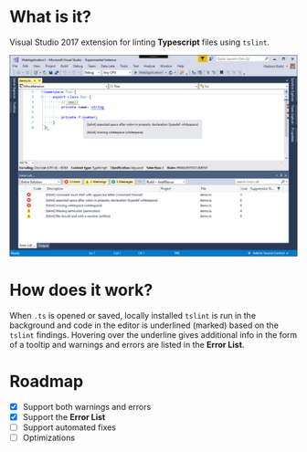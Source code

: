 # What is it?

Visual Studio 2017 extension for linting **Typescript** files using `tslint`.

![TSLint](TSLint/Resources/preview.png)

# How does it work?

When `.ts` is opened or saved, locally installed `tslint` is run in the background and
code in the editor is underlined (marked) based on the `tslint` findings. Hovering over the underline
gives additional info in the form of a tooltip and warnings and errors are listed in the **Error List**.

# Roadmap

- [x] Support both warnings and errors
- [x] Support the **Error List**
- [ ] Support automated fixes
- [ ] Optimizations
